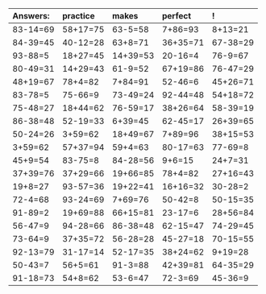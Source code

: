 | Answers: | practice | makes | perfect | ! |
| :--- | :--- | :--- | :--- | :--- |
| 83-14=69 | 58+17=75 | 63-5=58 | 7+86=93 | 8+13=21 | 
| 84-39=45 | 40-12=28 | 63+8=71 | 36+35=71 | 67-38=29 | 
| 93-88=5 | 18+27=45 | 14+39=53 | 20-16=4 | 76-9=67 | 
| 80-49=31 | 14+29=43 | 61-9=52 | 67+19=86 | 76-47=29 | 
| 48+19=67 | 78+4=82 | 7+84=91 | 52-46=6 | 45+26=71 | 
| 83-78=5 | 75-66=9 | 73-49=24 | 92-44=48 | 54+18=72 | 
| 75-48=27 | 18+44=62 | 76-59=17 | 38+26=64 | 58-39=19 | 
| 86-38=48 | 52-19=33 | 6+39=45 | 62-45=17 | 26+39=65 | 
| 50-24=26 | 3+59=62 | 18+49=67 | 7+89=96 | 38+15=53 | 
| 3+59=62 | 57+37=94 | 59+4=63 | 80-17=63 | 77-69=8 | 
| 45+9=54 | 83-75=8 | 84-28=56 | 9+6=15 | 24+7=31 | 
| 37+39=76 | 37+29=66 | 19+66=85 | 78+4=82 | 27+16=43 | 
| 19+8=27 | 93-57=36 | 19+22=41 | 16+16=32 | 30-28=2 | 
| 72-4=68 | 93-24=69 | 7+69=76 | 50-42=8 | 50-15=35 | 
| 91-89=2 | 19+69=88 | 66+15=81 | 23-17=6 | 28+56=84 | 
| 56-47=9 | 94-28=66 | 86-38=48 | 62-15=47 | 74-29=45 | 
| 73-64=9 | 37+35=72 | 56-28=28 | 45-27=18 | 70-15=55 | 
| 92-13=79 | 31-17=14 | 52-17=35 | 38+24=62 | 9+19=28 | 
| 50-43=7 | 56+5=61 | 91-3=88 | 42+39=81 | 64-35=29 | 
| 91-18=73 | 54+8=62 | 53-6=47 | 72-3=69 | 45-36=9 | 
